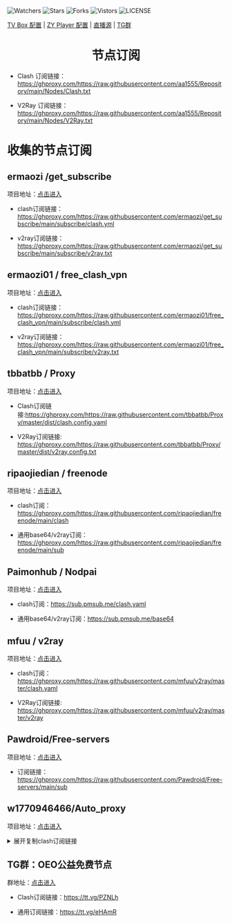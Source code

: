 ![Watchers](https://img.shields.io/github/watchers/aa1555/Repository) 
![Stars](https://img.shields.io/github/stars/aa1555/Repository) 
![Forks](https://img.shields.io/github/forks/aa1555/Repository) 
![Vistors](https://visitor-badge.laobi.icu/badge?page_id=aa1555.Repository) 
![LICENSE](https://img.shields.io/badge/license-CC%20BY--SA%204.0-green.svg)

[TV Box 配置](https://github.com/aa1555/Repository/tree/main/TV%20Box%20Config) | 
[ZY Player 配置](https://github.com/aa1555/Repository/tree/main/ZY%20Player%20Config) | 
[直播源](https://github.com/aa1555/Repository/tree/main/Live) | 
[TG群](https://github.com/aa1555/Repository/blob/main/TG%E7%BE%A4.md) 

<h1 align="center">节点订阅</h1>

- Clash 订阅链接：https://ghproxy.com/https://raw.githubusercontent.com/aa1555/Repository/main/Nodes/Clash.txt

- V2Ray 订阅链接：https://ghproxy.com/https://raw.githubusercontent.com/aa1555/Repository/main/Nodes/V2Ray.txt

# 收集的节点订阅

## ermaozi /get_subscribe

项目地址：[点击进入](https://github.com/ermaozi/get_subscribe) 

- clash订阅链接：https://ghproxy.com/https://raw.githubusercontent.com/ermaozi/get_subscribe/main/subscribe/clash.yml

- v2ray订阅链接：https://ghproxy.com/https://raw.githubusercontent.com/ermaozi/get_subscribe/main/subscribe/v2ray.txt

## ermaozi01 / free_clash_vpn

项目地址：[点击进入](https://github.com/ermaozi01/free_clash_vpn) 

- clash订阅链接：https://ghproxy.com/https://raw.githubusercontent.com/ermaozi01/free_clash_vpn/main/subscribe/clash.yml

- v2ray订阅链接：https://ghproxy.com/https://raw.githubusercontent.com/ermaozi01/free_clash_vpn/main/subscribe/v2ray.txt

## tbbatbb / Proxy

项目地址：[点击进入](https://github.com/tbbatbb/Proxy) 

- Clash订阅链接:https://ghproxy.com/https://raw.githubusercontent.com/tbbatbb/Proxy/master/dist/clash.config.yaml
  
- V2Ray订阅链接: https://ghproxy.com/https://raw.githubusercontent.com/tbbatbb/Proxy/master/dist/v2ray.config.txt

## ripaojiedian / freenode

项目地址：[点击进入](https://github.com/ripaojiedian/freenode)

- clash订阅：https://ghproxy.com/https://raw.githubusercontent.com/ripaojiedian/freenode/main/clash

- 通用base64/v2ray订阅：https://ghproxy.com/https://raw.githubusercontent.com/ripaojiedian/freenode/main/sub

## Paimonhub / Nodpai

项目地址：[点击进入](https://github.com/Paimonhub/Nodpai)

- clash订阅：https://sub.pmsub.me/clash.yaml

- 通用base64/v2ray订阅：https://sub.pmsub.me/base64

## mfuu / v2ray

项目地址：[点击进入](https://github.com/mfuu/v2ray)

- clash订阅：https://ghproxy.com/https://raw.githubusercontent.com/mfuu/v2ray/master/clash.yaml

- V2Ray订阅链接: https://ghproxy.com/https://raw.githubusercontent.com/mfuu/v2ray/master/v2ray
  
## Pawdroid/Free-servers

项目地址：[点击进入](https://github.com/Pawdroid/Free-servers)

- 订阅链接：https://ghproxy.com/https://raw.githubusercontent.com/Pawdroid/Free-servers/main/sub

## w1770946466/Auto_proxy

项目地址：[点击进入](https://github.com/w1770946466/Auto_proxy)

<details>
  <summary>展开复制clash订阅链接</summary>

- [多协议Base64编码](https://raw.githubusercontent.com/w1770946466/Auto_proxy/main/Long_term_subscription1)
https://raw.githubusercontent.com/w1770946466/Auto_proxy/main/Long_term_subscription_num
`合并节点总数: 910`

- [多协议Base64编码](https://raw.githubusercontent.com/w1770946466/Auto_proxy/main/Long_term_subscription1)
https://raw.githubusercontent.com/w1770946466/Auto_proxy/main/Long_term_subscription1
`合并节点总数: 114`

- [多协议Base64编码](https://raw.githubusercontent.com/w1770946466/Auto_proxy/main/Long_term_subscription2)
https://raw.githubusercontent.com/w1770946466/Auto_proxy/main/Long_term_subscription2
`合并节点总数: 114`

- [多协议Base64编码](https://raw.githubusercontent.com/w1770946466/Auto_proxy/main/Long_term_subscription3)
https://raw.githubusercontent.com/w1770946466/Auto_proxy/main/Long_term_subscription3
`合并节点总数: 114`

- [多协议Base64编码](https://raw.githubusercontent.com/w1770946466/Auto_proxy/main/Long_term_subscription4)
https://raw.githubusercontent.com/w1770946466/Auto_proxy/main/Long_term_subscription4
`合并节点总数: 114`

- [多协议Base64编码](https://raw.githubusercontent.com/w1770946466/Auto_proxy/main/Long_term_subscription5)
https://raw.githubusercontent.com/w1770946466/Auto_proxy/main/Long_term_subscription5
`合并节点总数: 114`

- [多协议Base64编码](https://raw.githubusercontent.com/w1770946466/Auto_proxy/main/Long_term_subscription6)
https://raw.githubusercontent.com/w1770946466/Auto_proxy/main/Long_term_subscription6
`合并节点总数: 114`

- [多协议Base64编码](https://raw.githubusercontent.com/w1770946466/Auto_proxy/main/Long_term_subscription7)
https://raw.githubusercontent.com/w1770946466/Auto_proxy/main/Long_term_subscription7
`合并节点总数: 114`

- [多协议Base64编码](https://raw.githubusercontent.com/w1770946466/Auto_proxy/main/Long_term_subscription8)
https://raw.githubusercontent.com/w1770946466/Auto_proxy/main/Long_term_subscription8
`合并节点总数: 112`

- [Clash 订阅链接](https://raw.githubusercontent.com/w1770946466/Auto_proxy/main/Long_term_subscription2.yaml)
https://raw.githubusercontent.com/w1770946466/Auto_proxy/main/Long_term_subscription1.yaml

- [Clash 订阅链接](https://raw.githubusercontent.com/w1770946466/Auto_proxy/main/Long_term_subscription2.yaml)
https://raw.githubusercontent.com/w1770946466/Auto_proxy/main/Long_term_subscription2.yaml

- [Clash 订阅链接](https://raw.githubusercontent.com/w1770946466/Auto_proxy/main/Long_term_subscription3.yaml)
https://raw.githubusercontent.com/w1770946466/Auto_proxy/main/Long_term_subscription3.yaml
  
</details>

## TG群：OEO公益免费节点

群地址：[点击进入](https://t.me/oeo12)

- Clash订阅链接：https://tt.vg/PZNLh

- 通用订阅链接：https://tt.vg/eHAmR














